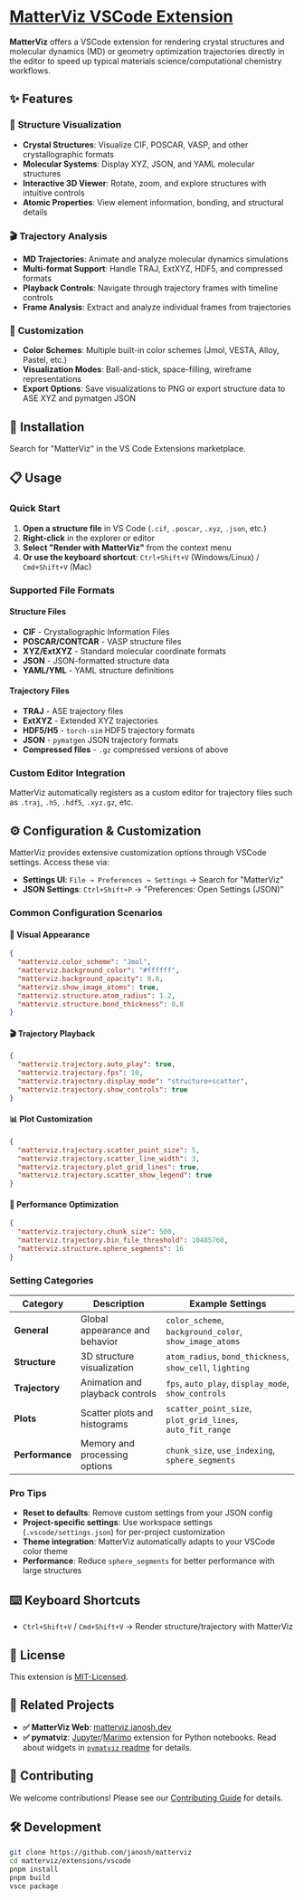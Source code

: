 # [MatterViz VSCode Extension]

[matterviz vscode extension]: https://marketplace.visualstudio.com/items?itemName=janosh.matterviz

**MatterViz** offers a VSCode extension for rendering crystal structures and molecular dynamics (MD) or geometry optimization trajectories directly in the editor to speed up typical materials science/computational chemistry workflows.

## ✨ Features

### 🔬 **Structure Visualization**

- **Crystal Structures**: Visualize CIF, POSCAR, VASP, and other crystallographic formats
- **Molecular Systems**: Display XYZ, JSON, and YAML molecular structures
- **Interactive 3D Viewer**: Rotate, zoom, and explore structures with intuitive controls
- **Atomic Properties**: View element information, bonding, and structural details

### 🎬 **Trajectory Analysis**

- **MD Trajectories**: Animate and analyze molecular dynamics simulations
- **Multi-format Support**: Handle TRAJ, ExtXYZ, HDF5, and compressed formats
- **Playback Controls**: Navigate through trajectory frames with timeline controls
- **Frame Analysis**: Extract and analyze individual frames from trajectories

### 🎨 **Customization**

- **Color Schemes**: Multiple built-in color schemes (Jmol, VESTA, Alloy, Pastel, etc.)
- **Visualization Modes**: Ball-and-stick, space-filling, wireframe representations
- **Export Options**: Save visualizations to PNG or export structure data to ASE XYZ and pymatgen JSON

## 🚀 Installation

Search for "MatterViz" in the VS Code Extensions marketplace.

## 📋 Usage

### Quick Start

1. **Open a structure file** in VS Code (`.cif`, `.poscar`, `.xyz`, `.json`, etc.)
2. **Right-click** in the explorer or editor
3. **Select "Render with MatterViz"** from the context menu
4. **Or use the keyboard shortcut**: `Ctrl+Shift+V` (Windows/Linux) / `Cmd+Shift+V` (Mac)

### Supported File Formats

#### Structure Files

- **CIF** - Crystallographic Information Files
- **POSCAR/CONTCAR** - VASP structure files
- **XYZ/ExtXYZ** - Standard molecular coordinate formats
- **JSON** - JSON-formatted structure data
- **YAML/YML** - YAML structure definitions

#### Trajectory Files

- **TRAJ** - ASE trajectory files
- **ExtXYZ** - Extended XYZ trajectories
- **HDF5/H5** - `torch-sim` HDF5 trajectory formats
- **JSON** - `pymatgen` JSON trajectory formats
- **Compressed files** - `.gz` compressed versions of above

### Custom Editor Integration

MatterViz automatically registers as a custom editor for trajectory files such as `.traj`, `.h5`, `.hdf5`, `.xyz.gz`, etc.

## ⚙️ Configuration & Customization

MatterViz provides extensive customization options through VSCode settings. Access these via:

- **Settings UI**: `File → Preferences → Settings` → Search for "MatterViz"
- **JSON Settings**: `Ctrl+Shift+P` → "Preferences: Open Settings (JSON)"

### Common Configuration Scenarios

#### 🎨 **Visual Appearance**

```json
{
  "matterviz.color_scheme": "Jmol",
  "matterviz.background_color": "#ffffff",
  "matterviz.background_opacity": 0.8,
  "matterviz.show_image_atoms": true,
  "matterviz.structure.atom_radius": 1.2,
  "matterviz.structure.bond_thickness": 0.8
}
```

#### 🎬 **Trajectory Playback**

```json
{
  "matterviz.trajectory.auto_play": true,
  "matterviz.trajectory.fps": 10,
  "matterviz.trajectory.display_mode": "structure+scatter",
  "matterviz.trajectory.show_controls": true
}
```

#### 📊 **Plot Customization**

```json
{
  "matterviz.trajectory.scatter_point_size": 5,
  "matterviz.trajectory.scatter_line_width": 3,
  "matterviz.trajectory.plot_grid_lines": true,
  "matterviz.trajectory.scatter_show_legend": true
}
```

#### 🔧 **Performance Optimization**

```json
{
  "matterviz.trajectory.chunk_size": 500,
  "matterviz.trajectory.bin_file_threshold": 10485760,
  "matterviz.structure.sphere_segments": 16
}
```

### Setting Categories

| Category        | Description                     | Example Settings                                          |
| --------------- | ------------------------------- | --------------------------------------------------------- |
| **General**     | Global appearance and behavior  | `color_scheme`, `background_color`, `show_image_atoms`    |
| **Structure**   | 3D structure visualization      | `atom_radius`, `bond_thickness`, `show_cell`, `lighting`  |
| **Trajectory**  | Animation and playback controls | `fps`, `auto_play`, `display_mode`, `show_controls`       |
| **Plots**       | Scatter plots and histograms    | `scatter_point_size`, `plot_grid_lines`, `auto_fit_range` |
| **Performance** | Memory and processing options   | `chunk_size`, `use_indexing`, `sphere_segments`           |

### Pro Tips

- **Reset to defaults**: Remove custom settings from your JSON config
- **Project-specific settings**: Use workspace settings (`.vscode/settings.json`) for per-project customization
- **Theme integration**: MatterViz automatically adapts to your VSCode color theme
- **Performance**: Reduce `sphere_segments` for better performance with large structures

## ⌨️ Keyboard Shortcuts

- `Ctrl+Shift+V` / `Cmd+Shift+V` → Render structure/trajectory with MatterViz

## 📄 License

This extension is [MIT-Licensed](./license).

## 🔗 Related Projects

- **✅ MatterViz Web**: [matterviz.janosh.dev](https://matterviz.janosh.dev)
- **✅ pymatviz**: [Jupyter](https://jupyter.org)/[Marimo](https://marimo.io) extension for Python notebooks. Read about widgets in [`pymatviz` readme](https://github.com/janosh/pymatviz/blob/main/readme.md#interactive-widgets) for details.

## 🤝 Contributing

We welcome contributions! Please see our [Contributing Guide](../../contributing.md) for details.

## 🛠️ Development

```bash
git clone https://github.com/janosh/matterviz
cd matterviz/extensions/vscode
pnpm install
pnpm build
vsce package
```
